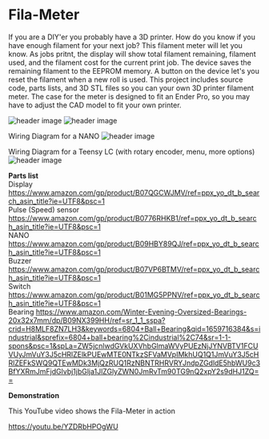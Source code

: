 # Fila-Meter
If you are a DIY'er you probably have a 3D printer. How do you know if you have enough filament for your next job? This filament meter will let you know. As jobs pritnt, the display will show total filament remaining, filament used, and the filament cost for the current print job. The device saves the remaining filament to the EEPROM memory. A button on the device let's you reset the filament when a new roll is used. This project includes source code, parts lists, and 3D STL files so you can your own 3D printer filament meter. The case for the meter is designed to fit an Ender Pro, so you may have to adjust the CAD model to fit your own printer.

![header image](https://raw.github.com/KrisKasprzak/Fila-Meter/master/images/Front.jpg)
![header image](https://raw.github.com/KrisKasprzak/Fila-Meter/master/images/Back.jpg)

Wiring Diagram for a NANO
![header image](https://raw.github.com/KrisKasprzak/Fila-Meter/master/images/WiringDiagram.jpg)

Wiring Diagram for a Teensy LC (with rotary encoder, menu, more options)
![header image](https://raw.github.com/KrisKasprzak/Fila-Meter/master/images/TeensyLC.jpg)

<b>Parts list</B>
<br>
Display
https://www.amazon.com/gp/product/B07QGCWJMV/ref=ppx_yo_dt_b_search_asin_title?ie=UTF8&psc=1
<br>
Pulse (Speed) sensor
https://www.amazon.com/gp/product/B0776RHKB1/ref=ppx_yo_dt_b_search_asin_title?ie=UTF8&psc=1
<br>
NANO
https://www.amazon.com/gp/product/B09HBY89QJ/ref=ppx_yo_dt_b_search_asin_title?ie=UTF8&psc=1
<br>
Buzzer
https://www.amazon.com/gp/product/B07VP6BTMV/ref=ppx_yo_dt_b_search_asin_title?ie=UTF8&psc=1
<br>
Switch
https://www.amazon.com/gp/product/B01MG5PPNV/ref=ppx_yo_dt_b_search_asin_title?ie=UTF8&psc=1
<br>
Bearing
https://www.amazon.com/Winter-Evening-Oversized-Bearings-20x32x7mm/dp/B09NX399HH/ref=sr_1_1_sspa?crid=H8MLF8ZN7LH3&keywords=6804+Ball+Bearing&qid=1659716384&s=industrial&sprefix=6804+ball+bearing%2Cindustrial%2C74&sr=1-1-spons&psc=1&spLa=ZW5jcnlwdGVkUXVhbGlmaWVyPUEzNjJYNVBTV1FCUVUyJmVuY3J5cHRlZElkPUEwMTE0NTkzSFVaMVpIMkhUQ1Q1JmVuY3J5cHRlZEFkSWQ9QTEwMDk3MjQzRUQ1RzNBNTRHRVRYJndpZGdldE5hbWU9c3BfYXRmJmFjdGlvbj1jbGlja1JlZGlyZWN0JmRvTm90TG9nQ2xpY2s9dHJ1ZQ==

<b>Demonstration</b>
<br>

This YouTube video shows the Fila-Meter in action

https://youtu.be/YZDRbHPOgWU


